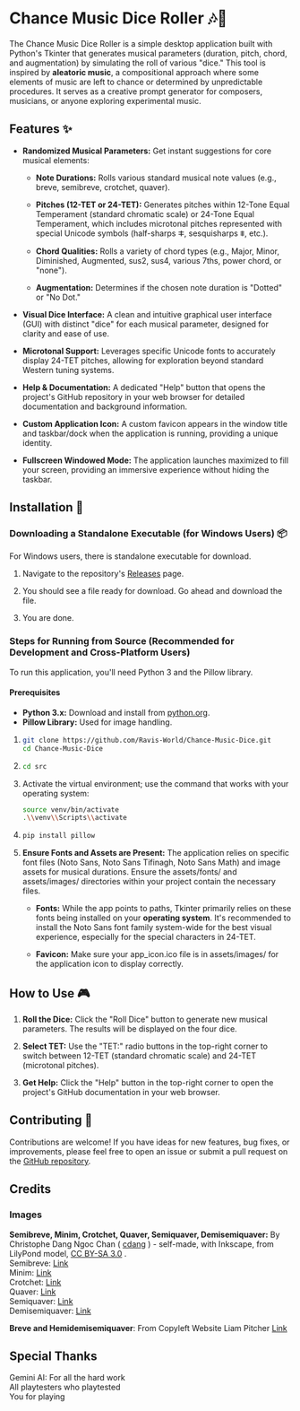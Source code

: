 Chance Music Dice Roller 🎶🎲
=============================

The Chance Music Dice Roller is a simple desktop application built with Python's Tkinter that generates musical parameters (duration, pitch, chord, and augmentation) by simulating the roll of various "dice." This tool is inspired by **aleatoric music**, a compositional approach where some elements of music are left to chance or determined by unpredictable procedures. It serves as a creative prompt generator for composers, musicians, or anyone exploring experimental music.

Features ✨
----------

*   **Randomized Musical Parameters:** Get instant suggestions for core musical elements:
    
    *   **Note Durations:** Rolls various standard musical note values (e.g., breve, semibreve, crotchet, quaver).
        
    *   **Pitches (12-TET or 24-TET):** Generates pitches within 12-Tone Equal Temperament (standard chromatic scale) or 24-Tone Equal Temperament, which includes microtonal pitches represented with special Unicode symbols (half-sharps ⵐ, sesquisharps ⩨, etc.).
        
    *   **Chord Qualities:** Rolls a variety of chord types (e.g., Major, Minor, Diminished, Augmented, sus2, sus4, various 7ths, power chord, or "none").
        
    *   **Augmentation:** Determines if the chosen note duration is "Dotted" or "No Dot."
        
*   **Visual Dice Interface:** A clean and intuitive graphical user interface (GUI) with distinct "dice" for each musical parameter, designed for clarity and ease of use.
    
*   **Microtonal Support:** Leverages specific Unicode fonts to accurately display 24-TET pitches, allowing for exploration beyond standard Western tuning systems.
    
*   **Help & Documentation:** A dedicated "Help" button that opens the project's GitHub repository in your web browser for detailed documentation and background information.
    
*   **Custom Application Icon:** A custom favicon appears in the window title and taskbar/dock when the application is running, providing a unique identity.
    
*   **Fullscreen Windowed Mode:** The application launches maximized to fill your screen, providing an immersive experience without hiding the taskbar.
    

Installation 🚀
---------------


### Downloading a Standalone Executable (for Windows Users) 📦

For Windows users, there is standalone executable for download.

1.  Navigate to the repository's [Releases](https://github.com/ravis-world/Chance-Music-Dice-Python/releases) page.
    
2.  You should see a file ready for download. Go ahead and download the file.
    
3.  You are done.

### Steps for Running from Source (Recommended for Development and Cross-Platform Users)

To run this application, you'll need Python 3 and the Pillow library.

#### Prerequisites

*   **Python 3.x:** Download and install from [python.org](https://www.python.org/downloads/).
*   **Pillow Library:** Used for image handling.

1.  ```bash
    git clone https://github.com/Ravis-World/Chance-Music-Dice.git
    cd Chance-Music-Dice
    ```
    
2.  ```bash
    cd src
    ```
    
3.  Activate the virtual environment; use the command that works with your operating system:
    ```bash
    source venv/bin/activate
    .\\venv\\Scripts\\activate
    ```
        
4.  ```bash
    pip install pillow
    ```
    
5.  **Ensure Fonts and Assets are Present:** The application relies on specific font files (Noto Sans, Noto Sans Tifinagh, Noto Sans Math) and image assets for musical durations. Ensure the assets/fonts/ and assets/images/ directories within your project contain the necessary files.
    
    *   **Fonts:** While the app points to paths, Tkinter primarily relies on these fonts being installed on your **operating system**. It's recommended to install the Noto Sans font family system-wide for the best visual experience, especially for the special characters in 24-TET.
        
    *   **Favicon:** Make sure your app_icon.ico file is in assets/images/ for the application icon to display correctly.
    

How to Use 🎮
--------

1.  **Roll the Dice:** Click the "Roll Dice" button to generate new musical parameters. The results will be displayed on the four dice.
    
2.  **Select TET:** Use the "TET:" radio buttons in the top-right corner to switch between 12-TET (standard chromatic scale) and 24-TET (microtonal pitches).
    
3.  **Get Help:** Click the "Help" button in the top-right corner to open the project's GitHub documentation in your web browser.
    

Contributing 🤝
---------------

Contributions are welcome! If you have ideas for new features, bug fixes, or improvements, please feel free to open an issue or submit a pull request on the [GitHub repository](https://github.com/ravis-world/Chance-Music-Dice-Python).

Credits
-------

### Images

**Semibreve, Minim, Crotchet, Quaver, Semiquaver, Demisemiquaver:** By Christophe Dang Ngoc Chan ( [cdang](//commons.wikimedia.org/wiki/User:Cdang "User:Cdang") ) - self-made, with Inkscape, from LilyPond model, [CC BY-SA 3.0](http://creativecommons.org/licenses/by-sa/3.0/ "Creative Commons Attribution-Share Alike 3.0") .  
Semibreve: [Link](https://commons.wikimedia.org/w/index.php?curid=1334978)  
Minim: [Link](https://commons.wikimedia.org/w/index.php?curid=1334961)  
Crotchet: [Link](https://commons.wikimedia.org/w/index.php?curid=1334974)  
Quaver: [Link](https://commons.wikimedia.org/w/index.php?curid=1334967)  
Semiquaver: [Link](https://commons.wikimedia.org/w/index.php?curid=1334970)  
Demisemiquaver: [Link](https://commons.wikimedia.org/w/index.php?curid=1334983)

**Breve and Hemidemisemiquaver**: From Copyleft Website Liam Pitcher [Link](https://www.liampitcher.com/classical-music-blog/note-values)

Special Thanks
--------------

Gemini AI: For all the hard work  
All playtesters who playtested  
You for playing